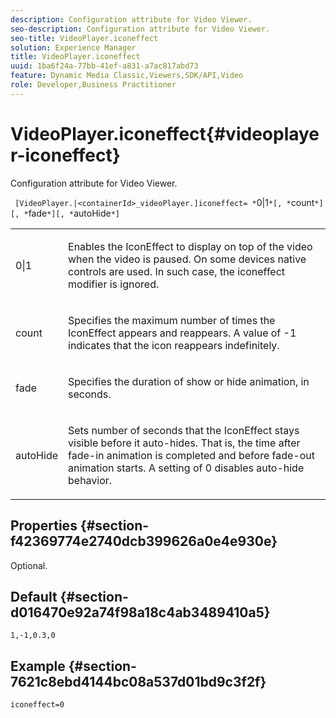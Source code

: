 ```yaml
---
description: Configuration attribute for Video Viewer.
seo-description: Configuration attribute for Video Viewer.
seo-title: VideoPlayer.iconeffect
solution: Experience Manager
title: VideoPlayer.iconeffect
uuid: 1ba6f24a-77bb-41ef-a831-a7ac817abd73
feature: Dynamic Media Classic,Viewers,SDK/API,Video
role: Developer,Business Practitioner
---
```


# VideoPlayer.iconeffect{#videoplayer-iconeffect}

Configuration attribute for Video Viewer.

 ` [VideoPlayer.|<containerId>_videoPlayer.]iconeffect= *`0|1`*[, *`count`*][, *`fade`*][, *`autoHide`*]`

<table id="table_C616483932C2482CA9794DDD7313FD7C"> 
 <tbody> 
  <tr> 
   <td colname="col1"> <p> <span class="codeph"> <span class="varname"> 0|1</span> </span> </p> </td> 
   <td colname="col2"> <p> Enables the IconEffect to display on top of the video when the video is paused. On some devices native controls are used. In such case, the <span class="codeph"> iconeffect</span> modifier is ignored. </p> </td> 
  </tr> 
  <tr> 
   <td colname="col1"> <p> <span class="codeph"> <span class="varname"> count</span> </span> </p> </td> 
   <td colname="col2"> <p> Specifies the maximum number of times the IconEffect appears and reappears. A value of <span class="codeph"> -1</span> indicates that the icon reappears indefinitely. </p> </td> 
  </tr> 
  <tr> 
   <td colname="col1"> <p> <span class="codeph"> <span class="varname"> fade</span> </span> </p> </td> 
   <td colname="col2"> <p> Specifies the duration of show or hide animation, in seconds. </p> </td> 
  </tr> 
  <tr> 
   <td colname="col1"> <p> <span class="codeph"> <span class="varname"> autoHide</span> </span> </p> </td> 
   <td colname="col2"> <p> Sets number of seconds that the IconEffect stays visible before it auto-hides. That is, the time after fade-in animation is completed and before fade-out animation starts. A setting of <span class="codeph"> 0</span> disables auto-hide behavior. </p> </td> 
  </tr> 
 </tbody> 
</table>

## Properties {#section-f42369774e2740dcb399626a0e4e930e}

Optional.

## Default {#section-d016470e92a74f98a18c4ab3489410a5}

`1,-1,0.3,0`

## Example {#section-7621c8ebd4144bc08a537d01bd9c3f2f}

```
iconeffect=0
```


